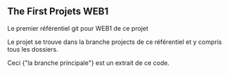 ## The First Projets WEB1
Le premier référentiel git pour WEB1 de ce projet

Le projet se trouve dans la branche projects de ce référentiel et y compris tous les dossiers.

Ceci {"la branche principale"} est un extrait de ce code.
